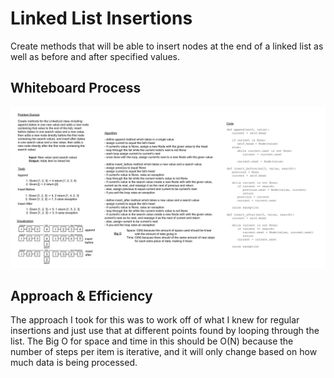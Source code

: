 # Linked List Insertions

Create methods that will be able to insert nodes at the end of a linked list as well as before and after
specified values.

## Whiteboard Process

![whiteboard](./linked-list-insertions.jpg)

## Approach & Efficiency

The approach I took for this was to work off of what I knew for regular insertions and just use that at
different points found by looping through the list. The Big O for space and time in this should be O(N)
because the number of steps per item is iterative, and it will only change based on how much data is being
processed.
